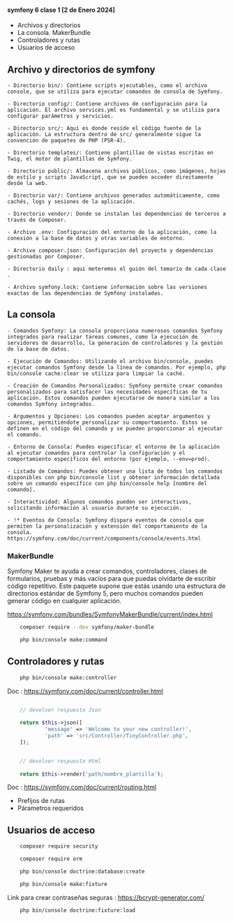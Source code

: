 
#### symfony 6 clase 1 [2 de Enero 2024]

- Archivos y directorios
- La consola. MakerBundle
- Controladores y rutas
- Usuarios de acceso


## Archivo y directorios de symfony

    - Directorio bin/: Contiene scripts ejecutables, como el archivo console, que se utiliza para ejecutar comandos de consola de Symfony.
    
    - Directorio config/: Contiene archivos de configuración para la aplicación. El archivo services.yml es fundamental y se utiliza para configurar parámetros y servicios.
    
    - Directorio src/: Aquí es donde reside el código fuente de la aplicación. La estructura dentro de src/ generalmente sigue la convención de paquetes de PHP (PSR-4).
    
    - Directorio templates/: Contiene plantillas de vistas escritas en Twig, el motor de plantillas de Symfony.
    
    - Directorio public/: Almacena archivos públicos, como imágenes, hojas de estilo y scripts JavaScript, que se pueden acceder directamente desde la web.
    
    - Directorio var/: Contiene archivos generados automáticamente, como cachés, logs y sesiones de la aplicación.
    
    - Directorio vendor/: Donde se instalan las dependencias de terceros a través de Composer.
    
    - Archivo .env: Configuración del entorno de la aplicación, como la conexión a la base de datos y otras variables de entorno.
    
    - Archivo composer.json: Configuración del proyecto y dependencias gestionadas por Composer.
    
    - Directorio daily : aqui meteremos el guión del temario de cada clase .
    
    - Archivo symfony.lock: Contiene información sobre las versiones exactas de las dependencias de Symfony instaladas.
    
    
## La consola

    - Comandos Symfony: La consola proporciona numerosos comandos Symfony integrados para realizar tareas comunes, como la ejecución de servidores de desarrollo, la generación de controladores y la gestión de la base de datos.
    
    - Ejecución de Comandos: Utilizando el archivo bin/console, puedes ejecutar comandos Symfony desde la línea de comandos. Por ejemplo, php bin/console cache:clear se utiliza para limpiar la caché.
    
    - Creación de Comandos Personalizados: Symfony permite crear comandos personalizados para satisfacer las necesidades específicas de tu aplicación. Estos comandos pueden ejecutarse de manera similar a los comandos Symfony integrados.
    
    - Argumentos y Opciones: Los comandos pueden aceptar argumentos y opciones, permitiéndote personalizar su comportamiento. Estos se definen en el código del comando y se pueden proporcionar al ejecutar el comando.
    
    - Entorno de Consola: Puedes especificar el entorno de la aplicación al ejecutar comandos para controlar la configuración y el comportamiento específicos del entorno (por ejemplo, --env=prod).
    
    - Listado de Comandos: Puedes obtener una lista de todos los comandos disponibles con php bin/console list y obtener información detallada sobre un comando específico con php bin/console help [nombre del comando].
    
    - Interactividad: Algunos comandos pueden ser interactivos, solicitando información al usuario durante su ejecución.
    
    - !* Eventos de Consola: Symfony dispara eventos de consola que permiten la personalización y extensión del comportamiento de la consola. https://symfony.com/doc/current/components/console/events.html
    
    
### MakerBundle

Symfony Maker te ayuda a crear comandos, controladores, clases de formularios, pruebas y más vacíos para que puedas olvidarte de escribir código repetitivo. Este paquete supone que estás usando una estructura de directorios estándar de Symfony 5, pero muchos comandos pueden generar código en cualquier aplicación.
    
https://symfony.com/bundles/SymfonyMakerBundle/current/index.html
    
```bash
    composer require --dev symfony/maker-bundle
```
    
```bash
    php bin/console make:command
```


## Controladores y rutas

```bash
    php bin/console make:controller
```
    
Doc : https://symfony.com/doc/current/controller.html


```php

    // devolver respuesta Json
    
    return $this->json([
            'message' => 'Welcome to your new controller!',
            'path' => 'src/Controller/TinyController.php',
    ]);
```

```php

    // devolver respuesta Html
    
    return $this->render('path/nombre_plantilla');
```

Doc : https://symfony.com/doc/current/routing.html

- Prefijos de rutas
- Párametros requeridos

## Usuarios de acceso

```bash
    composer require security  
```

```bash
    composer require orm  
```

```bash
    php bin/console doctrine:database:create
```

```bash
    php bin/console make:fixture
```

Link para crear contraseñas seguras : https://bcrypt-generator.com/

```bash
    php bin/console doctrine:fixture:load
```


